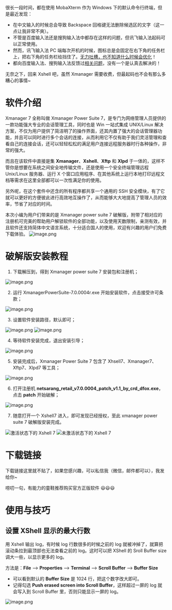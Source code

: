 很长一段时间，都在使用 MobaXterm 作为 Windows 下的默认命令行终端，但是最近发现：

- 在中文输入的时候总会导致 Backspace 回格键无法删除候选区的文字（这一点让我非常不爽）。
- 不管是百度输入法还是搜狗输入法中都存在这样的问题，但讯飞输入法起码可以正常使用。
- 然而，讯飞输入法 PC 端每次开机的时候，图标总是会固定在右下角的任务栏上，把右下角的任务栏给挡住了。[无力吐槽，也不知道什么时候会优化](http://bbs.xunfei.cn/showtopic-187191-1-1.html)！
- 都向百度输入法、搜狗输入法反馈过[相关问题](https://weibo.com/6020143196/KDiuis3H8)，没有一个是认真去解决的！

无奈之下，回来 Xshell 吧，虽然 Xmanager 需要收费，但最起码也不会有那么多糟心的事情~

# 软件介绍

Xmanager 7 全称叫做 Xmanager Power Suite 7，是专门为网络管理人员提供的一款功能强大专业的会话管理工具，同时也是 Win 一站式集成 UNIX/Linux 解决方案，不仅为用户提供了简洁明了的操作界面，还其内置了强大的会话管理器功能，并且可以同时进行多个会话的连接，从而利用它不仅有助于我们灵活管理和查看自己的连接会话，还可以轻轻松松的满足用户连接远程服务器时行各种操作，非常的强大。

而且在该软件中直接是集 **Xmanager**、**Xshell**、**Xftp** 和 **Xlpd** 于一体的，这样不管你是想要在系统之间安全地传输文件，还是使用一个安全终端管理远程 Unix/Linux 服务器、运行 X 个窗口应用程序、在其他系统上运行本地打印远程文档等需求在这里全部都可以一次性满足你的使用。

另外呢，在这个套件中还含的所有程序都共享一个通用的 SSH 安全模块，有了它就可以更好的方便彼此进行高效地互操作了，从而能够大大地提高了管理人员的效率，节省了对应的时间。

本次小编为用户们带来的是 Xmanager power suite 7 破解版，附带了相对应的注册机可完美的帮助用户解锁软件的全部功能，以及使用天数限制，亲测有效，并且软件还支持简体中文语言系统，十分适合国人的使用，欢迎有兴趣的用户们免费下载体验。
![image.png](https://shub-1251708715.cos.ap-guangzhou.myqcloud.com/elog-docs-images/Fp05aRJVZBSfMLkvKB1-yee6qDiq.png)

# 破解版安装教程

1. 下载解压到，得到 Xmanager power suite 7 安装包和注册机；

![image.png](https://shub-1251708715.cos.ap-guangzhou.myqcloud.com/elog-docs-images/Fp_8lWfThHq0sSz_js-Fki8vb3O8.png)

2. 运行 XmanagerPowerSuite-7.0.0004r.exe 开始安装软件，点击接受许可条款；

![image.png](https://shub-1251708715.cos.ap-guangzhou.myqcloud.com/elog-docs-images/Ftq8acNsTMhtp0d_sglYMKfhT9vr.png)

3. 设置软件安装路径，默认即可；

![image.png](https://shub-1251708715.cos.ap-guangzhou.myqcloud.com/elog-docs-images/Fj_A9KB6m-HWXgAObwqH3jkjEMmd.png)
![image.png](https://shub-1251708715.cos.ap-guangzhou.myqcloud.com/elog-docs-images/Fj6aEY4DjjGbCNF7C6r7GUUBX7fl.png)

4. 等待软件安装完成，退出安装引导；

![image.png](https://shub-1251708715.cos.ap-guangzhou.myqcloud.com/elog-docs-images/Fv5MOAK9QaSNGSXgw-oz-jsIu1L3.png)

5. 安装完成后，Xmanager Power Suite 7 包含了 Xhsell7、Xmanager7、Xftp7、Xlpd7 等工具；

![image.png](https://shub-1251708715.cos.ap-guangzhou.myqcloud.com/elog-docs-images/Fs_CT8CVlQ58L3b8Rq6Wptwqz8Oo.png)

6. 打开注册机 **netsarang_retail_v7.0.0004_patch_v1.1_by_crd_dfox.exe**，点击 **patch** 开始破解；

![image.png](https://shub-1251708715.cos.ap-guangzhou.myqcloud.com/elog-docs-images/FuMjSc8VyyGjd78b9N4a_GTicIPy.png)

7. 随意打开一个 Xshell7 进入，即可发现已经授权，至此 xmanager power suite 7 破解版安装完成。

![激活状态下的 Xshell 7](https://shub-1251708715.cos.ap-guangzhou.myqcloud.com/elog-docs-images/FpPLbQkCgjxSgxq-ZXeKNOcIaClF.png "激活状态下的 Xshell 7")
![未激活状态下的 Xshell 7](https://shub-1251708715.cos.ap-guangzhou.myqcloud.com/elog-docs-images/FsZsZDr6QAiaNJIXBO6XHlb2MfiD.jpeg "未激活状态下的 Xshell 7")

# 下载链接

下载链接这里就不贴了，如果您感兴趣，可以私信我（微信，邮件都可以），我发给你~

唠叨一句，有能力的童鞋推荐购买官方正版软件 😃😃😃

# 使用与技巧

## 设置 XShell 显示的最大行数

用 Xshell 输出 log，有时候 log 行数很多的时候之前的 log 就被冲掉了，就算把滚动条拉到最顶部也无法查看之前的 log。这时可以把 XShell 的 Sroll Buffer size 调大一些，以显示更多的 log。

方法是：**File** --> **Properties** --> **Terminal** --> **Scroll Buffer** --> **Buffer Size**

- 可以看到默认的 **Buffer Size** 是 1024 行，把这个数字改大即可。
- 记得勾选 **Push erased screen into Scroll Buffer**，这样超过一屏的 log 就会写入到 Scroll Buffer 里，否则只能显示一屏的 log。

![image.png](https://shub-1251708715.cos.ap-guangzhou.myqcloud.com/elog-docs-images/FkNdSAa0n9BvmgF_aZIjcApMzUGy.png)
